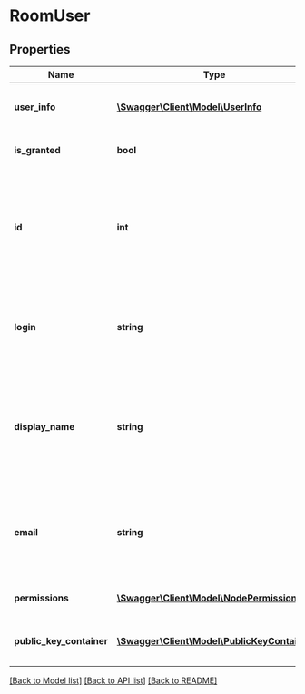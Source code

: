# RoomUser

## Properties
Name | Type | Description | Notes
------------ | ------------- | ------------- | -------------
**user_info** | [**\Swagger\Client\Model\UserInfo**](UserInfo.md) | Information about the user  [Since version 4.11.0] | 
**is_granted** | **bool** | Is user granted room permissions | 
**id** | **int** | &#x60;DEPRECATED&#x60;: Unique identifier for the user use &#x60;id&#x60; from &#x60;UserInfo&#x60; instead  [Deprecated since version 4.11.0] | 
**login** | **string** | &#x60;DEPRECATED&#x60;: User login name will be removed  [Deprecated since version 4.11.0] | 
**display_name** | **string** | &#x60;DEPRECATED&#x60;: Display name use information from &#x60;UserInfo&#x60; instead to combine a display name  [Deprecated since version 4.11.0] | 
**email** | **string** | &#x60;DEPRECATED&#x60;: Email  use &#x60;email&#x60; from &#x60;UserInfo&#x60; instead  [Deprecated since version 4.11.0] | 
**permissions** | [**\Swagger\Client\Model\NodePermissions**](NodePermissions.md) | Available permissions for this node | [optional] 
**public_key_container** | [**\Swagger\Client\Model\PublicKeyContainer**](PublicKeyContainer.md) | Public key container (private key and version) | [optional] 

[[Back to Model list]](../README.md#documentation-for-models) [[Back to API list]](../README.md#documentation-for-api-endpoints) [[Back to README]](../README.md)


